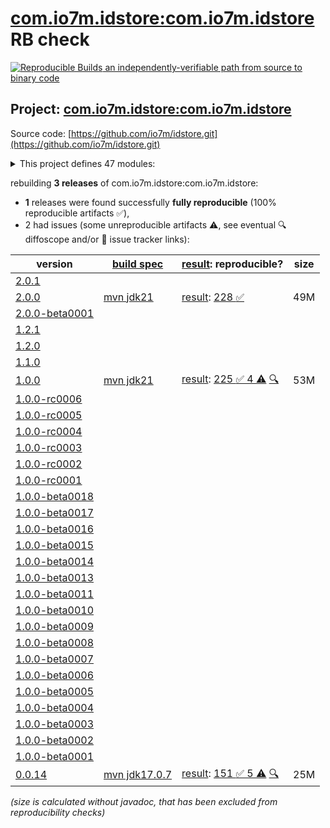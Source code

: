 [com.io7m.idstore:com.io7m.idstore](https://central.sonatype.com/artifact/com.io7m.idstore/com.io7m.idstore/versions) RB check
=======

[![Reproducible Builds](https://reproducible-builds.org/images/logos/rb.svg) an independently-verifiable path from source to binary code](https://reproducible-builds.org/)

## Project: [com.io7m.idstore:com.io7m.idstore](https://central.sonatype.com/artifact/com.io7m.idstore/com.io7m.idstore/versions)

Source code: [https://github.com/io7m/idstore.git](https://github.com/io7m/idstore.git)

<details><summary>This project defines 47 modules:</summary>

* [com.io7m.idstore:com.io7m.idstore](https://central.sonatype.com/artifact/com.io7m.idstore/com.io7m.idstore/2.0.0)
* [com.io7m.idstore:com.io7m.idstore.admin_client](https://central.sonatype.com/artifact/com.io7m.idstore/com.io7m.idstore.admin_client/2.0.0)
* [com.io7m.idstore:com.io7m.idstore.admin_client.api](https://central.sonatype.com/artifact/com.io7m.idstore/com.io7m.idstore.admin_client.api/2.0.0)
* [com.io7m.idstore:com.io7m.idstore.database.api](https://central.sonatype.com/artifact/com.io7m.idstore/com.io7m.idstore.database.api/2.0.0)
* [com.io7m.idstore:com.io7m.idstore.database.postgres](https://central.sonatype.com/artifact/com.io7m.idstore/com.io7m.idstore.database.postgres/2.0.0)
* [com.io7m.idstore:com.io7m.idstore.documentation](https://central.sonatype.com/artifact/com.io7m.idstore/com.io7m.idstore.documentation/2.0.0)
* [com.io7m.idstore:com.io7m.idstore.error_codes](https://central.sonatype.com/artifact/com.io7m.idstore/com.io7m.idstore.error_codes/2.0.0)
* [com.io7m.idstore:com.io7m.idstore.grafana](https://central.sonatype.com/artifact/com.io7m.idstore/com.io7m.idstore.grafana/2.0.0)
* [com.io7m.idstore:com.io7m.idstore.main](https://central.sonatype.com/artifact/com.io7m.idstore/com.io7m.idstore.main/2.0.0)
* [com.io7m.idstore:com.io7m.idstore.model](https://central.sonatype.com/artifact/com.io7m.idstore/com.io7m.idstore.model/2.0.0)
* [com.io7m.idstore:com.io7m.idstore.oci](https://central.sonatype.com/artifact/com.io7m.idstore/com.io7m.idstore.oci/2.0.0)
* [com.io7m.idstore:com.io7m.idstore.protocol.admin](https://central.sonatype.com/artifact/com.io7m.idstore/com.io7m.idstore.protocol.admin/2.0.0)
* [com.io7m.idstore:com.io7m.idstore.protocol.admin.cb](https://central.sonatype.com/artifact/com.io7m.idstore/com.io7m.idstore.protocol.admin.cb/2.0.0)
* [com.io7m.idstore:com.io7m.idstore.protocol.api](https://central.sonatype.com/artifact/com.io7m.idstore/com.io7m.idstore.protocol.api/2.0.0)
* [com.io7m.idstore:com.io7m.idstore.protocol.user](https://central.sonatype.com/artifact/com.io7m.idstore/com.io7m.idstore.protocol.user/2.0.0)
* [com.io7m.idstore:com.io7m.idstore.protocol.user.cb](https://central.sonatype.com/artifact/com.io7m.idstore/com.io7m.idstore.protocol.user.cb/2.0.0)
* [com.io7m.idstore:com.io7m.idstore.server.admin_v1](https://central.sonatype.com/artifact/com.io7m.idstore/com.io7m.idstore.server.admin_v1/2.0.0)
* [com.io7m.idstore:com.io7m.idstore.server.api](https://central.sonatype.com/artifact/com.io7m.idstore/com.io7m.idstore.server.api/2.0.0)
* [com.io7m.idstore:com.io7m.idstore.server.controller](https://central.sonatype.com/artifact/com.io7m.idstore/com.io7m.idstore.server.controller/2.0.0)
* [com.io7m.idstore:com.io7m.idstore.server.http](https://central.sonatype.com/artifact/com.io7m.idstore/com.io7m.idstore.server.http/2.0.0)
* [com.io7m.idstore:com.io7m.idstore.server.main](https://central.sonatype.com/artifact/com.io7m.idstore/com.io7m.idstore.server.main/2.0.0)
* [com.io7m.idstore:com.io7m.idstore.server.security](https://central.sonatype.com/artifact/com.io7m.idstore/com.io7m.idstore.server.security/2.0.0)
* [com.io7m.idstore:com.io7m.idstore.server.service.branding](https://central.sonatype.com/artifact/com.io7m.idstore/com.io7m.idstore.server.service.branding/2.0.0)
* [com.io7m.idstore:com.io7m.idstore.server.service.clock](https://central.sonatype.com/artifact/com.io7m.idstore/com.io7m.idstore.server.service.clock/2.0.0)
* [com.io7m.idstore:com.io7m.idstore.server.service.configuration](https://central.sonatype.com/artifact/com.io7m.idstore/com.io7m.idstore.server.service.configuration/2.0.0)
* [com.io7m.idstore:com.io7m.idstore.server.service.health](https://central.sonatype.com/artifact/com.io7m.idstore/com.io7m.idstore.server.service.health/2.0.0)
* [com.io7m.idstore:com.io7m.idstore.server.service.mail](https://central.sonatype.com/artifact/com.io7m.idstore/com.io7m.idstore.server.service.mail/2.0.0)
* [com.io7m.idstore:com.io7m.idstore.server.service.maintenance](https://central.sonatype.com/artifact/com.io7m.idstore/com.io7m.idstore.server.service.maintenance/2.0.0)
* [com.io7m.idstore:com.io7m.idstore.server.service.ratelimit](https://central.sonatype.com/artifact/com.io7m.idstore/com.io7m.idstore.server.service.ratelimit/2.0.0)
* [com.io7m.idstore:com.io7m.idstore.server.service.reqlimit](https://central.sonatype.com/artifact/com.io7m.idstore/com.io7m.idstore.server.service.reqlimit/2.0.0)
* [com.io7m.idstore:com.io7m.idstore.server.service.sessions](https://central.sonatype.com/artifact/com.io7m.idstore/com.io7m.idstore.server.service.sessions/2.0.0)
* [com.io7m.idstore:com.io7m.idstore.server.service.telemetry.api](https://central.sonatype.com/artifact/com.io7m.idstore/com.io7m.idstore.server.service.telemetry.api/2.0.0)
* [com.io7m.idstore:com.io7m.idstore.server.service.telemetry.otp](https://central.sonatype.com/artifact/com.io7m.idstore/com.io7m.idstore.server.service.telemetry.otp/2.0.0)
* [com.io7m.idstore:com.io7m.idstore.server.service.templating](https://central.sonatype.com/artifact/com.io7m.idstore/com.io7m.idstore.server.service.templating/2.0.0)
* [com.io7m.idstore:com.io7m.idstore.server.service.tls](https://central.sonatype.com/artifact/com.io7m.idstore/com.io7m.idstore.server.service.tls/2.0.0)
* [com.io7m.idstore:com.io7m.idstore.server.service.verdant](https://central.sonatype.com/artifact/com.io7m.idstore/com.io7m.idstore.server.service.verdant/2.0.0)
* [com.io7m.idstore:com.io7m.idstore.server.user_v1](https://central.sonatype.com/artifact/com.io7m.idstore/com.io7m.idstore.server.user_v1/2.0.0)
* [com.io7m.idstore:com.io7m.idstore.server.user_view](https://central.sonatype.com/artifact/com.io7m.idstore/com.io7m.idstore.server.user_view/2.0.0)
* [com.io7m.idstore:com.io7m.idstore.server.vanilla](https://central.sonatype.com/artifact/com.io7m.idstore/com.io7m.idstore.server.vanilla/2.0.0)
* [com.io7m.idstore:com.io7m.idstore.shell.admin](https://central.sonatype.com/artifact/com.io7m.idstore/com.io7m.idstore.shell.admin/2.0.0)
* [com.io7m.idstore:com.io7m.idstore.strings](https://central.sonatype.com/artifact/com.io7m.idstore/com.io7m.idstore.strings/2.0.0)
* [com.io7m.idstore:com.io7m.idstore.tests](https://central.sonatype.com/artifact/com.io7m.idstore/com.io7m.idstore.tests/2.0.0)
* [com.io7m.idstore:com.io7m.idstore.tests.arbitraries](https://central.sonatype.com/artifact/com.io7m.idstore/com.io7m.idstore.tests.arbitraries/2.0.0)
* [com.io7m.idstore:com.io7m.idstore.tests.extensions](https://central.sonatype.com/artifact/com.io7m.idstore/com.io7m.idstore.tests.extensions/2.0.0)
* [com.io7m.idstore:com.io7m.idstore.tls](https://central.sonatype.com/artifact/com.io7m.idstore/com.io7m.idstore.tls/2.0.0)
* [com.io7m.idstore:com.io7m.idstore.user_client](https://central.sonatype.com/artifact/com.io7m.idstore/com.io7m.idstore.user_client/2.0.0)
* [com.io7m.idstore:com.io7m.idstore.user_client.api](https://central.sonatype.com/artifact/com.io7m.idstore/com.io7m.idstore.user_client.api/2.0.0)
</details>

rebuilding **3 releases** of com.io7m.idstore:com.io7m.idstore:
- **1** releases were found successfully **fully reproducible** (100% reproducible artifacts :white_check_mark:),
- 2 had issues (some unreproducible artifacts :warning:, see eventual :mag: diffoscope and/or :memo: issue tracker links):

| version | [build spec](/BUILDSPEC.md) | [result](https://reproducible-builds.org/docs/jvm/): reproducible? | size |
| -- | --------- | ------ | -- |
| [2.0.1](https://central.sonatype.com/artifact/com.io7m.idstore/com.io7m.idstore/2.0.1/pom) | | | |
| [2.0.0](https://central.sonatype.com/artifact/com.io7m.idstore/com.io7m.idstore/2.0.0/pom) | [mvn jdk21](com.io7m.idstore-2.0.0.buildspec) | [result](com.io7m.idstore-2.0.0.buildinfo): [228 :white_check_mark: ](com.io7m.idstore-2.0.0.buildcompare) | 49M |
| [2.0.0-beta0001](https://central.sonatype.com/artifact/com.io7m.idstore/com.io7m.idstore/2.0.0-beta0001/pom) | | | |
| [1.2.1](https://central.sonatype.com/artifact/com.io7m.idstore/com.io7m.idstore/1.2.1/pom) | | | |
| [1.2.0](https://central.sonatype.com/artifact/com.io7m.idstore/com.io7m.idstore/1.2.0/pom) | | | |
| [1.1.0](https://central.sonatype.com/artifact/com.io7m.idstore/com.io7m.idstore/1.1.0/pom) | | | |
| [1.0.0](https://central.sonatype.com/artifact/com.io7m.idstore/com.io7m.idstore/1.0.0/pom) | [mvn jdk21](com.io7m.idstore-1.0.0.buildspec) | [result](com.io7m.idstore-1.0.0.buildinfo): [225 :white_check_mark:  4 :warning:](com.io7m.idstore-1.0.0.buildcompare) [:mag:](com.io7m.idstore-1.0.0.diffoscope) | 53M |
| [1.0.0-rc0006](https://central.sonatype.com/artifact/com.io7m.idstore/com.io7m.idstore/1.0.0-rc0006/pom) | | | |
| [1.0.0-rc0005](https://central.sonatype.com/artifact/com.io7m.idstore/com.io7m.idstore/1.0.0-rc0005/pom) | | | |
| [1.0.0-rc0004](https://central.sonatype.com/artifact/com.io7m.idstore/com.io7m.idstore/1.0.0-rc0004/pom) | | | |
| [1.0.0-rc0003](https://central.sonatype.com/artifact/com.io7m.idstore/com.io7m.idstore/1.0.0-rc0003/pom) | | | |
| [1.0.0-rc0002](https://central.sonatype.com/artifact/com.io7m.idstore/com.io7m.idstore/1.0.0-rc0002/pom) | | | |
| [1.0.0-rc0001](https://central.sonatype.com/artifact/com.io7m.idstore/com.io7m.idstore/1.0.0-rc0001/pom) | | | |
| [1.0.0-beta0018](https://central.sonatype.com/artifact/com.io7m.idstore/com.io7m.idstore/1.0.0-beta0018/pom) | | | |
| [1.0.0-beta0017](https://central.sonatype.com/artifact/com.io7m.idstore/com.io7m.idstore/1.0.0-beta0017/pom) | | | |
| [1.0.0-beta0016](https://central.sonatype.com/artifact/com.io7m.idstore/com.io7m.idstore/1.0.0-beta0016/pom) | | | |
| [1.0.0-beta0015](https://central.sonatype.com/artifact/com.io7m.idstore/com.io7m.idstore/1.0.0-beta0015/pom) | | | |
| [1.0.0-beta0014](https://central.sonatype.com/artifact/com.io7m.idstore/com.io7m.idstore/1.0.0-beta0014/pom) | | | |
| [1.0.0-beta0013](https://central.sonatype.com/artifact/com.io7m.idstore/com.io7m.idstore/1.0.0-beta0013/pom) | | | |
| [1.0.0-beta0011](https://central.sonatype.com/artifact/com.io7m.idstore/com.io7m.idstore/1.0.0-beta0011/pom) | | | |
| [1.0.0-beta0010](https://central.sonatype.com/artifact/com.io7m.idstore/com.io7m.idstore/1.0.0-beta0010/pom) | | | |
| [1.0.0-beta0009](https://central.sonatype.com/artifact/com.io7m.idstore/com.io7m.idstore/1.0.0-beta0009/pom) | | | |
| [1.0.0-beta0008](https://central.sonatype.com/artifact/com.io7m.idstore/com.io7m.idstore/1.0.0-beta0008/pom) | | | |
| [1.0.0-beta0007](https://central.sonatype.com/artifact/com.io7m.idstore/com.io7m.idstore/1.0.0-beta0007/pom) | | | |
| [1.0.0-beta0006](https://central.sonatype.com/artifact/com.io7m.idstore/com.io7m.idstore/1.0.0-beta0006/pom) | | | |
| [1.0.0-beta0005](https://central.sonatype.com/artifact/com.io7m.idstore/com.io7m.idstore/1.0.0-beta0005/pom) | | | |
| [1.0.0-beta0004](https://central.sonatype.com/artifact/com.io7m.idstore/com.io7m.idstore/1.0.0-beta0004/pom) | | | |
| [1.0.0-beta0003](https://central.sonatype.com/artifact/com.io7m.idstore/com.io7m.idstore/1.0.0-beta0003/pom) | | | |
| [1.0.0-beta0002](https://central.sonatype.com/artifact/com.io7m.idstore/com.io7m.idstore/1.0.0-beta0002/pom) | | | |
| [1.0.0-beta0001](https://central.sonatype.com/artifact/com.io7m.idstore/com.io7m.idstore/1.0.0-beta0001/pom) | | | |
| [0.0.14](https://central.sonatype.com/artifact/com.io7m.idstore/com.io7m.idstore/0.0.14/pom) | [mvn jdk17.0.7](com.io7m.idstore-0.0.14.buildspec) | [result](com.io7m.idstore-0.0.14.buildinfo): [151 :white_check_mark:  5 :warning:](com.io7m.idstore-0.0.14.buildcompare) [:mag:](com.io7m.idstore-0.0.14.diffoscope) | 25M |

<i>(size is calculated without javadoc, that has been excluded from reproducibility checks)</i>
